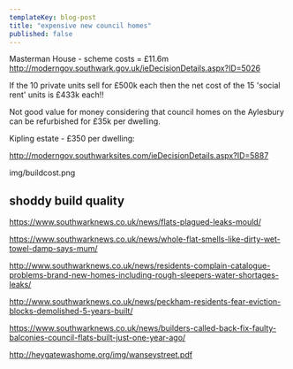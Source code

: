 ```yaml
---
templateKey: blog-post
title: "expensive new council homes"
published: false
---
```


Masterman House - scheme costs = £11.6m
http://moderngov.southwark.gov.uk/ieDecisionDetails.aspx?ID=5026

If the 10 private units sell for £500k each then the net cost of the 15 'social rent' units is £433k each!!

Not good value for money considering that council homes on the Aylesbury can be refurbished for £35k per dwelling.




Kipling estate - £350 per dwelling:

http://moderngov.southwarksites.com/ieDecisionDetails.aspx?ID=5887

img/buildcost.png

## shoddy build quality

https://www.southwarknews.co.uk/news/flats-plagued-leaks-mould/

https://www.southwarknews.co.uk/news/whole-flat-smells-like-dirty-wet-towel-damp-says-mum/

http://www.southwarknews.co.uk/news/residents-complain-catalogue-problems-brand-new-homes-including-rough-sleepers-water-shortages-leaks/

http://www.southwarknews.co.uk/news/peckham-residents-fear-eviction-blocks-demolished-5-years-built/

https://www.southwarknews.co.uk/news/builders-called-back-fix-faulty-balconies-council-flats-built-just-one-year-ago/

http://heygatewashome.org/img/wanseystreet.pdf


